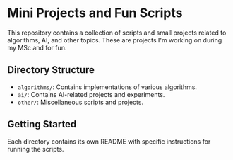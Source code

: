 # Mini Projects and Fun Scripts

This repository contains a collection of scripts and small projects related to algorithms, AI, and other topics. These are projects I'm working on during my MSc and for fun.

## Directory Structure

- `algorithms/`: Contains implementations of various algorithms.
- `ai/`: Contains AI-related projects and experiments.
- `other/`: Miscellaneous scripts and projects.

## Getting Started

Each directory contains its own README with specific instructions for running the scripts.
